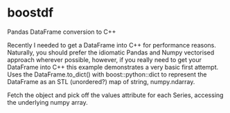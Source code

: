 # boostdf
Pandas DataFrame conversion to C++

Recently I needed to get a DataFrame into C++ for performance reasons. Naturally, you should prefer the idiomatic Pandas and Numpy vectorised approach wherever possible, however, if you really need to get your DataFrame into C++ this example demonstrates a very basic first attempt. Uses the DataFrame.to_dict() with boost::python::dict to represent the DataFrame as an STL (unordered?) map of string, numpy.ndarray.


Fetch the object and pick off the values attribute for each Series, accessing the underlying numpy array. 
